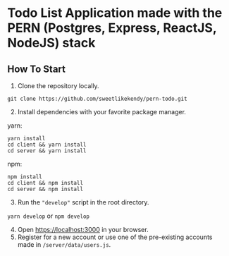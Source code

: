 # **Todo List Application made with the PERN (Postgres, Express, ReactJS, NodeJS) stack**

## **How To Start**

1. Clone the repository locally.

```
git clone https://github.com/sweetlikekendy/pern-todo.git
```

2. Install dependencies with your favorite package manager.

yarn:

```
yarn install
cd client && yarn install
cd server && yarn install
```

npm:

```
npm install
cd client && npm install
cd server && npm install
```

3. Run the `"develop"` script in the root directory.

`yarn develop` or `npm develop`

4. Open [https://localhost:3000](https://localhost:3000) in your browser.
5. Register for a new account or use one of the pre-existing accounts made in `/server/data/users.js`.
